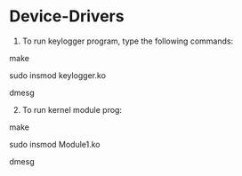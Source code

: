 # Device-Drivers
1. To run keylogger program, type the following commands:

  make

  sudo insmod keylogger.ko

  dmesg
  
2. To run kernel module prog:

  make

  sudo insmod Module1.ko

  dmesg
